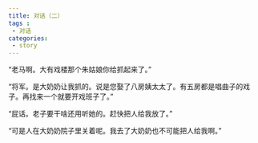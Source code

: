 ```yaml
---
title: 对话（二）
tags :
 - 对话
categories:
 - story
---
```


“老马啊。大有戏楼那个朱姑娘你给抓起来了。” 

“将军。是大奶奶让我抓的。说是您娶了八房姨太太了。有五房都是唱曲子的戏子。再找来一个就要开戏班子了。” 

“屁话。老子要干啥还用听她的。赶快把人给我放了。” 

“可是人在大奶奶院子里关着呢。我去了大奶奶也不可能把人给我啊。”

